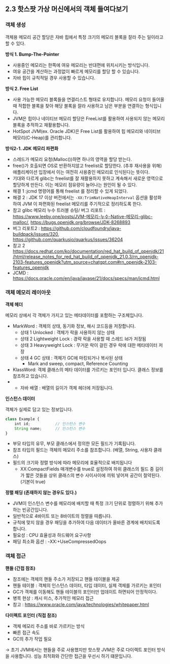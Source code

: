 ## **2.3 핫스팟 가상 머신에서의 객체 들여다보기**

### 객체 생성

객체용 메모리 공간 할당은 자바 힙에서 특정 크기의 메모리 블록을 잘라 주는 일이라고 할 수 있다.

**방식 1. Bump-The-Pointer**

- 사용중인 메모리는 한쪽에 여유 메모리는 반대편에 위치시키는 방식입니다.
- 여유 공간을 계산하는 과정없이 빠르게 메모리를 할당 할 수 있습니다.
- 자바 힙이 규칙적일 경우 사용할 수 있습니다.

**방식 2. Free List**

- 사용 가능한 메모리 블록들을 연결리스트 형태로 유지합니다. 메모리 요청이 들어올 때 적합한 블록을 찾아 해당 블록을 잘라 사용하고 남은 부분을 연결하는 형식입니다.
- JVM은 힙이나 네이티브 메모리 할당은 FreeList를 활용하여 사용되지 않는 메모리 블록을 추적하고 재활용합니다.
- HotSpot JVM(ex. Oracle JDK)은 Free List를 활용하여 힙 메모리와 네이티브 메모리(C-Heap)를 관리합니다.

**방식2-1. JDK 메모리 파편화**

- 스레드가 메모리 요청(Malloc())하면 하나의 영역을 할당 받는다. 
- free()가 호출되면 OS로 반환하지않고 freelist로 할당한다. (추후 재사용을 위해) 애플리케이션 입장에서 이는 여전히 사용중인 메모리로 인식된다는 뜻이다. 
- 기대와 다르게 glibc는 freelist를 잘 재활용하지 못하고 계속해서 새로운 영역으로 할당하게 만든다. 이는 메모리 점유량이 늘어나는 원인이 될 수 있다.
- 해결 1 :jcmd 명령어를 통해 freelist 를 정리할 수 있게 되었다. 
- 해결 2 : JDK 17 이상 버전에서는 `-XX:TrimNativeHeapInterval` 옵션을 활성화 하여 JVM 이 파편화된 freelist 메모리를 주기적으로 정리하도록 한다.
- 참고 glibc 메모리 누수 트러블 슈팅/ 버그 리포트 : https://www.leeby.one/posts/JVM-메모리-누수-Native-메모리-glibc-malloc/, https://bugs.openjdk.org/browse/JDK-8268893
- 버그 리포트2 : https://github.com/cloudfoundry/java-buildpack/issues/320, https://github.com/quarkusio/quarkus/issues/36204
- 참고 2 https://docs.redhat.com/ko/documentation/red_hat_build_of_openjdk/21/html/release_notes_for_red_hat_build_of_openjdk_21.0.3/rn_openjdk-2103-features_openjdk?utm_source=chatgpt.com#rn_openjdk-2103-features_openjdk
- JCMD : https://docs.oracle.com/en/java/javase/21/docs/specs/man/jcmd.html
### 객체 메모리 레이아웃

**객체 헤더**

메모리 상에서 각 객체가 가지고 있는 메타데이터를 포함하는 구조체입니다.

- MarkWord : 객체의 상태, 동기화 정보, 해시 코드등을 저장합니다.
    - 상태 1 Unlocked : 객체가 락을 사용하지 않는 상태
    - 상태 2 Lightweight Lock : 경략 락을 사용할 때 스레드 Id가 저장됨
    - 상태 3 Heavyweight Lock : 무거운 락이 걸린 경우 락에 대한 메타데이터 저장
    - 상태 4 GC 상태 : 객체가 GC에 마킹되거나 복사된 상태
        - Mark and sweep, compact, Reference Counting
- KlassWord: 객체 클래스의 메타 데이터를 가르키는 포인터 입니다. 클래스 정보를 참조하고 있습니다.
- + 자바 배열 : 배열의 길이가 객체 헤더에 저장됩니다.

**인스턴스 데이터**

객체가 실제로 담고 있는 정보입니다.

```jsx
class Example {
    int id;           // 인스턴스 변수
    String name;      // 인스턴스 변수
}
```

- 부모 타입의 유무, 부모 클래스에서 정의한 모든 필드가 기록됩니다.
- 참조 타입의 필드는 객체의 메모리 주소를 참조합니다. (배열, String, 사용자 클래스)
- 필드의 크기와 정렬 방식에 따라 메모리에 효율적으로 배치됩니다
    - XX:CompactFields 매개변수를 true로 설정하여 하위 클래스의 필드 중 길이가 짧은 것들을 상위 클래스의 변수 사이사이에 끼워 넣어져 공간이 절약된다. (기본이 true)

**정렬 패딩 (존재하지 않는 경우도 있다.)**

- JVM이 인스턴스 변수를 메모리에 배치할 때 특정 크기 단위로 정렬하기 위해 추가하는 빈공간입니다.
- 일반적으로 4바이트 또는 8바이트의 정렬을 따릅니다.
- 규칙에 맞지 않을 경우 패딩을 추가하여 다음 데이터가 올바른 경계에 배치되도록 합니다.
- 필요성 : CPU 효율성과 하드웨어 요구사항
- 패딩 최소화 옵션 : -XX:+UseCompressedOops

### 객체 접근

**핸들 (간접 참조)**

- 참조에는 객체의 핸들 주소가 저장되고 핸들 테이블을 제공
- 핸들 테이블 : 객체의 인스턴스 데이터, 타입 데이터, 실제 객체를 가르키는 포인터
- GC가 객체를 이동해도 핸들 테이블의 포인터만 업데이트 하면되어 안정적이다.
- 병목 현상 : 캐시 미스, 추가적인 메모리 접근
- 참고 : https://www.oracle.com/java/technologies/whitepaper.html

**다이렉트 포인터 (직접 참조)**

- 객체 메모리 주소를 바로 가르키는 방식
- 빠른 접근 속도
- GC의 추가 작업 필요

→ 초기 JVM에서는 핸들을 주로 사용했지만 핫스팟 JVM은 주로 다이렉트 포인터 방식을 사용합니다. 성능 최적화와 간단한 접근을 우선시 하기 떄문입니다.